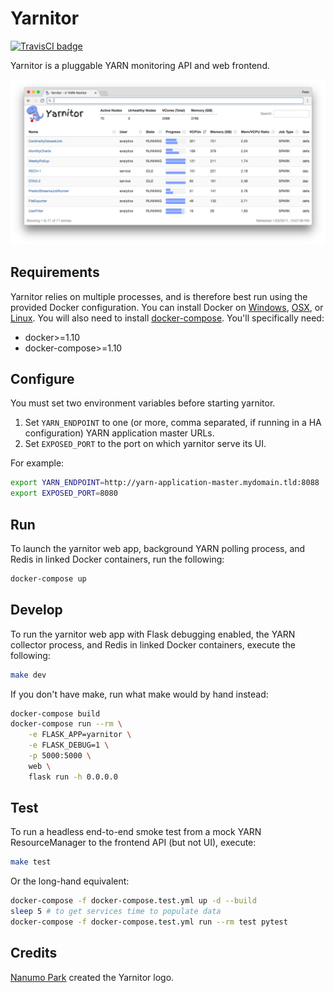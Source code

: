 # Yarnitor

[![TravisCI badge](https://travis-ci.org/Valassis-Digital-Media/yarnitor.svg?branch=master)](https://travis-ci.org/Valassis-Digital-Media/yarnitor)

Yarnitor is a pluggable YARN monitoring API and web frontend.

![Yarnitor screenshot](./screenshot.png)

## Requirements

Yarnitor relies on multiple processes, and is therefore best run using the
provided Docker configuration. You can install Docker on
[Windows](https://docs.docker.com/docker-for-windows/),
[OSX](https://docs.docker.com/docker-for-mac/), or
[Linux](https://docs.docker.com/engine/installation/linux/). You will also need
to install [docker-compose](https://docs.docker.com/compose/install/). You'll
specifically need:

* docker>=1.10
* docker-compose>=1.10

## Configure

You must set two environment variables before starting yarnitor.

1. Set `YARN_ENDPOINT` to one (or more, comma separated, if running in a HA
   configuration) YARN application master URLs.
2. Set `EXPOSED_PORT` to the port on which yarnitor serve its UI.

For example:

```bash
export YARN_ENDPOINT=http://yarn-application-master.mydomain.tld:8088
export EXPOSED_PORT=8080
```

## Run

To launch the yarnitor web app, background YARN polling process, and Redis in
linked Docker containers, run the following:

```bash
docker-compose up
```

## Develop

To run the yarnitor web app with Flask debugging enabled, the YARN collector
process, and Redis in linked Docker containers, execute the following:

```bash
make dev
```

If you don't have make, run what make would by hand instead:

```bash
docker-compose build
docker-compose run --rm \
    -e FLASK_APP=yarnitor \
    -e FLASK_DEBUG=1 \
    -p 5000:5000 \
    web \
    flask run -h 0.0.0.0
```

## Test

To run a headless end-to-end smoke test from a mock YARN ResourceManager to the frontend API
(but not UI), execute:

```bash
make test
```

Or the long-hand equivalent:

```bash
docker-compose -f docker-compose.test.yml up -d --build
sleep 5 # to get services time to populate data
docker-compose -f docker-compose.test.yml run --rm test pytest
```

## Credits

[Nanumo Park](https://www.linkedin.com/in/nanumo-park-8b3ba713) created the Yarnitor logo.
